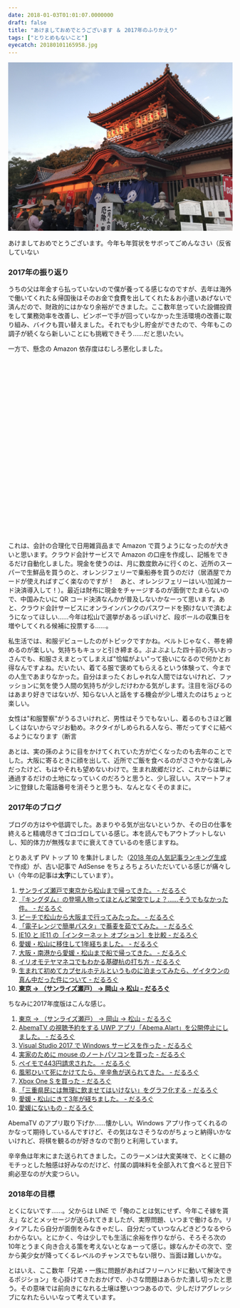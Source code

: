 ```yaml
---
date: 2018-01-03T01:01:07.0000000
draft: false
title: "あけましておめでとうございます ＆ 2017年のふりかえり"
tags: ["とりとめもないこと"]
eyecatch: 20180101165958.jpg
---
```

<p><span itemscope itemtype="http://schema.org/Photograph"><img src="20180101165958.jpg" alt="f:id:daruyanagi:20180101165958j:plain" title="f:id:daruyanagi:20180101165958j:plain" class="hatena-fotolife" itemprop="image"></span></p><p>あけましておめでとうございます。今年も年賀状をサボってごめんなさい（反省していない</p>

<div class="section">
<h3>2017年の振り返り</h3>
<p>うちの父は年金すら払っていないので僕が養ってる感じなのですが、去年は海外で働いてくれた＆帰国後はそのお金で食費を出してくれた＆お小遣いあげないで済んだので、財政的にはかなり余裕ができました。ここ数年怠っていた設備投資をして業務効率を改善し、ビンボーで手が回っていなかった生活環境の改善に取り組み、バイクも買い替えました。それでも少し貯金ができたので、今年もこの調子が続くなら新しいことにも挑戦できそう……だと思いたい。</p><p>一方で、懸念の Amazon 依存度はむしろ悪化しました。</p>

<script type="text/javascript" src="https://www.google.com/jsapi"></script><br />
<script type="text/javascript">
google.load("visualization", "1.1", {packages:["bar"]});
google.setOnLoadCallback(drawChart);

function drawChart() {
var data = google.visualization.arrayToDataTable([
['Year', '合計金額'],
['2006', 71180 ],
['2007', 283066 ],
['2008', 66638 ],
['2009', 35289 ],
['2010', 93949 ],
['2010', 93949 ],
['2011', 258747 ],
['2012', 277831 ],
['2013', 186103  ],
['2014', 258747 ],
['2015', 425122],
['2016', 705851 ],
['2017', 962104],
]);

var options = {
chart: {
title: 'Amazon 年間消費金額',
subtitle: '2006-2017',
}
};

var chart = new google.charts.Bar(document.getElementById('chart_div'));
chart.draw(data, options);
}
</script><br />
<div id="chart_div" style="width: 540px; height: 360px;"></div>

<p>これは、会計の合理化で日用雑貨品まで Amazon で買うようになったのが大きいと思います。クラウド会計サービスで Amazon の口座を作成し、記帳をできるだけ自動化しました。現金を使うのは、月に数度飲みに行くのと、近所のスーパーで生鮮品を買うのと、オレンジフェリーで乗船券を買うのだけ（居酒屋でカードが使えればすごく楽なのですが！　あと、オレンジフェリーはいい加減カード決済導入して！）。最近は財布に現金をチャージするのが面倒でたまらないので、中国みたいに QR コード決済なんかが普及しないかなーって思います。あと、クラウド会計サービスにオンラインバンクのパスワードを預けないで済むようになってほしい……今年は松山で選挙があるっぽいけど、段ボールの収集日を増やしてくれる候補に投票する……。</p><p>私生活では、和服デビューしたのがトピックですかね。ベルトじゃなく、帯を締めるのが楽しい。気持ちもキュッと引き締まる。ぶよぶよした四十前の汚いおっさんでも、和服さえまとってしまえば"恰幅がよい"って扱いになるので何かとお得なんですよね。だいたい、着てる服で褒めてもらえるという体験って、今までの人生であまりなかった。自分はまったくおしゃれな人間ではないけれど、ファッションに気を使う人間の気持ちが少しだけわかる気がします。注目を浴びるのはあまり好きではないが、知らない人と話をする機会が少し増えたのはちょっと楽しい。</p><p>女性は"和服警察"がうるさいけれど、男性はそうでもないし、着るのもさほど難しくはないからマジお勧め。ネクタイがしめられる人なら、帯だってすぐに結べるようになります（断言</p><p>あとは、実の孫のように目をかけてくれていた方が亡くなったのも去年のことでした。大阪に寄るときに顔を出して、近所でご飯を食べるのがささやかな楽しみだったけど、もはやそれも望めないわけで。生まれ故郷だけど、これからは単に通過するだけの土地になっていくのだろうと思うと、少し寂しい。スマートフォンに登録した電話番号を消そうと思うも、なんとなくそのままに。</p>

</div>
<div class="section">
<h3>2017年のブログ</h3>
<p>ブログの方はやや低調でした。あまりやる気が出ないというか、その日の仕事を終えると精魂尽きてゴロゴロしている感じ。本を読んでもアウトプットしないし、知的体力が無残なまでに衰えてきているのを感じますね。</p><p>とりあえず PV トップ 10 を集計しました（<a href="https://ga-ranking.azurewebsites.net/">2018 &#x5E74;&#x306E;&#x4EBA;&#x6C17;&#x8A18;&#x4E8B;&#x30E9;&#x30F3;&#x30AD;&#x30F3;&#x30B0;&#x751F;&#x6210;</a> で作成）が、古い記事で AdSense をちょろちょろいただいている感じが痛々しい（今年の記事は<b>太字</b>にしています）。</p>

<ol>
<li><a href="https://blog.daruyanagi.jp/entry/2015/03/22/224107">&#x30B5;&#x30F3;&#x30E9;&#x30A4;&#x30BA;&#x702C;&#x6238;&#x3067;&#x6771;&#x4EAC;&#x304B;&#x3089;&#x677E;&#x5C71;&#x307E;&#x3067;&#x5E30;&#x3063;&#x3066;&#x304D;&#x305F;&#x3002; - &#x3060;&#x308B;&#x308D;&#x3050;</a></li>
<li><a href="https://blog.daruyanagi.jp/entry/2014/07/06/000703">&#x300E;&#x30AD;&#x30F3;&#x30B0;&#x30C0;&#x30E0;&#x300F;&#x306E;&#x767B;&#x5834;&#x4EBA;&#x7269;&#x3063;&#x3066;&#x307B;&#x3068;&#x3093;&#x3069;&#x67B6;&#x7A7A;&#x3067;&#x3057;&#x3087;&#xFF1F;&hellip;&hellip;&#x305D;&#x3046;&#x3067;&#x3082;&#x306A;&#x304B;&#x3063;&#x305F;&#x4EF6;&#x3002; - &#x3060;&#x308B;&#x308D;&#x3050;</a></li>
<li><a href="https://blog.daruyanagi.jp/entry/2015/01/04/225608">&#x30D4;&#x30FC;&#x30C1;&#x3067;&#x677E;&#x5C71;&#x304B;&#x3089;&#x5927;&#x962A;&#x307E;&#x3067;&#x884C;&#x3063;&#x3066;&#x307F;&#x305F;&#x3063;&#x305F;&#x3002; - &#x3060;&#x308B;&#x308D;&#x3050;</a></li>
<li><a href="https://blog.daruyanagi.jp/entry/2015/02/22/182748">&#x300C;&#x96FB;&#x5B50;&#x30EC;&#x30F3;&#x30B8;&#x3067;&#x7C21;&#x5358;&#x30D1;&#x30B9;&#x30BF;&#x300D;&#x3067;&#x854E;&#x9EA6;&#x3092;&#x8339;&#x3067;&#x3066;&#x307F;&#x305F;&#x3002; - &#x3060;&#x308B;&#x308D;&#x3050;</a></li>
<li><a href="https://blog.daruyanagi.jp/entry/2013/07/09/060303">IE10 &#x3068; IE11 &#x306E;&#xFF3B;&#x30A4;&#x30F3;&#x30BF;&#x30FC;&#x30CD;&#x30C3;&#x30C8; &#x30AA;&#x30D7;&#x30B7;&#x30E7;&#x30F3;&#xFF3D;&#x3092;&#x6BD4;&#x8F03; - &#x3060;&#x308B;&#x308D;&#x3050;</a></li>
<li><a href="https://blog.daruyanagi.jp/entry/2015/02/15/090000">&#x611B;&#x5A9B;&#x30FB;&#x677E;&#x5C71;&#x306B;&#x79FB;&#x4F4F;&#x3057;&#x3066;1&#x5E74;&#x7D4C;&#x3061;&#x307E;&#x3057;&#x305F;&#x3002; - &#x3060;&#x308B;&#x308D;&#x3050;</a></li>
<li><a href="https://blog.daruyanagi.jp/entry/2015/01/17/121022">&#x5927;&#x962A;&#x30FB;&#x5357;&#x6E2F;&#x304B;&#x3089;&#x611B;&#x5A9B;&#x30FB;&#x677E;&#x5C71;&#x307E;&#x3067;&#x8239;&#x3067;&#x5E30;&#x3063;&#x3066;&#x304D;&#x305F;&#x3002; - &#x3060;&#x308B;&#x308D;&#x3050;</a></li>
<li><a href="https://blog.daruyanagi.jp/entry/2015/10/23/070539">&#x30A4;&#x30EA;&#x30AA;&#x30E2;&#x30C6;&#x30E4;&#x30DE;&#x30CD;&#x30B3;&#x3067;&#x3082;&#x308F;&#x304B;&#x308B;&#x57FA;&#x790E;&#x676D;&#x306E;&#x6253;&#x3061;&#x65B9; - &#x3060;&#x308B;&#x308D;&#x3050;</a></li>
<li><a href="https://blog.daruyanagi.jp/entry/2015/01/06/021942">&#x751F;&#x307E;&#x308C;&#x3066;&#x521D;&#x3081;&#x3066;&#x30AB;&#x30D7;&#x30BB;&#x30EB;&#x30DB;&#x30C6;&#x30EB;&#x3068;&#x3044;&#x3046;&#x3082;&#x306E;&#x306B;&#x6CCA;&#x307E;&#x3063;&#x3066;&#x307F;&#x305F;&#x3089;&#x3001;&#x30B2;&#x30A4;&#x30BF;&#x30A6;&#x30F3;&#x306E;&#x771F;&#x3093;&#x4E2D;&#x3060;&#x3063;&#x305F;&#x4EF6;&#x306B;&#x3064;&#x3044;&#x3066; - &#x3060;&#x308B;&#x308D;&#x3050;</a></li>
<li><b><a href="https://blog.daruyanagi.jp/entry/2017/02/07/164124">&#x6771;&#x4EAC; &rarr; &#xFF08;&#x30B5;&#x30F3;&#x30E9;&#x30A4;&#x30BA;&#x702C;&#x6238;&#xFF09; &rarr; &#x5CA1;&#x5C71; &rarr; &#x677E;&#x5C71; - &#x3060;&#x308B;&#x308D;&#x3050;</a></b></li>
</ol><p>ちなみに2017年度版はこんな感じ。</p>

<ol>
<li><a href="https://blog.daruyanagi.jp/entry/2017/02/07/164124">&#x6771;&#x4EAC; &rarr; &#xFF08;&#x30B5;&#x30F3;&#x30E9;&#x30A4;&#x30BA;&#x702C;&#x6238;&#xFF09; &rarr; &#x5CA1;&#x5C71; &rarr; &#x677E;&#x5C71; - &#x3060;&#x308B;&#x308D;&#x3050;</a></li>
<li><a href="https://blog.daruyanagi.jp/entry/2017/03/14/193844">AbemaTV &#x306E;&#x8996;&#x8074;&#x4E88;&#x7D04;&#x3092;&#x3059;&#x308B; UWP &#x30A2;&#x30D7;&#x30EA;&#x300C;Abema.Alart&#x300D;&#x3092;&#x516C;&#x958B;&#x505C;&#x6B62;&#x306B;&#x3057;&#x307E;&#x3057;&#x305F;&#x3002; - &#x3060;&#x308B;&#x308D;&#x3050;</a></li>
<li><a href="https://blog.daruyanagi.jp/entry/2017/03/10/214227">Visual Studio 2017 &#x3067; Windows &#x30B5;&#x30FC;&#x30D3;&#x30B9;&#x3092;&#x4F5C;&#x3063;&#x305F; - &#x3060;&#x308B;&#x308D;&#x3050;</a></li>
<li><a href="https://blog.daruyanagi.jp/entry/2017/01/04/133344">&#x5B9F;&#x5BB6;&#x306E;&#x305F;&#x3081;&#x306B; mouse &#x306E;&#x30CE;&#x30FC;&#x30C8;&#x30D1;&#x30BD;&#x30B3;&#x30F3;&#x3092;&#x8CB7;&#x3063;&#x305F; - &#x3060;&#x308B;&#x308D;&#x3050;</a></li>
<li><a href="https://blog.daruyanagi.jp/entry/2017/01/20/024832">&#x30DA;&#x30A4;&#x30E2;&#x3067;443&#x5186;&#x8ACB;&#x6C42;&#x3055;&#x308C;&#x305F;&#x3002; - &#x3060;&#x308B;&#x308D;&#x3050;</a></li>
<li><a href="https://blog.daruyanagi.jp/entry/2017/01/13/173352">&#x98A8;&#x90AA;&#x3072;&#x3044;&#x3066;&#x6B7B;&#x306B;&#x304B;&#x3051;&#x3066;&#x305F;&#x3089;&#x3001;&#x8F9B;&#x8F9B;&#x9B5A;&#x304C;&#x9001;&#x3089;&#x308C;&#x3066;&#x304D;&#x305F;&#x3002; - &#x3060;&#x308B;&#x308D;&#x3050;</a></li>
<li><a href="https://blog.daruyanagi.jp/entry/2017/01/31/200015">Xbox One S &#x3092;&#x8CB7;&#x3063;&#x305F; - &#x3060;&#x308B;&#x308D;&#x3050;</a></li>
<li><a href="https://blog.daruyanagi.jp/entry/2017/01/03/145528">&#x300C;&#x4E09;&#x91CD;&#x770C;&#x6C11;&#x306B;&#x306F;&#x7121;&#x7406;&#x306B;&#x98F2;&#x307E;&#x305B;&#x3066;&#x306F;&#x3044;&#x3051;&#x306A;&#x3044;&#x300D;&#x3092;&#x30B0;&#x30E9;&#x30D5;&#x5316;&#x3059;&#x308B; - &#x3060;&#x308B;&#x308D;&#x3050;</a></li>
<li><a href="https://blog.daruyanagi.jp/entry/2017/02/15/151024">&#x611B;&#x5A9B;&#x30FB;&#x677E;&#x5C71;&#x306B;&#x304D;&#x3066;3&#x5E74;&#x304C;&#x7D4C;&#x3061;&#x307E;&#x3057;&#x305F;&#x3002; - &#x3060;&#x308B;&#x308D;&#x3050;</a></li>
<li><a href="https://blog.daruyanagi.jp/entry/2017/01/18/210447">&#x611B;&#x5A9B;&#x306B;&#x306A;&#x3044;&#x3082;&#x306E; - &#x3060;&#x308B;&#x308D;&#x3050;</a></li>
</ol><p>AbemaTV のアプリ取り下げか……懐かしい。Windows アプリ作ってくれるのかなって期待しているんですけど、その気はなさそうなのがちょっと納得いかないけれど、将棋を観るのが好きなので割りと利用しています。</p><p>辛辛魚は年末にまた送られてきました。このラーメンは大変美味で、とくに麺のモチっとした触感は好みなのだけど、付属の調味料を全部入れて食べると翌日下痢必至なのが大変つらい。</p>

</div>
<div class="section">
<h3>2018年の目標</h3>
<p>とくにないです……。父からは LINE で「俺のことは気にせず、今年こそ嫁を貰え」などとメッセージが送られてきましたが、実際問題、いつまで働けるか。リタイアしたら自分が面倒をみなきゃだし、自分だっていつなんどきどうなるやらわからない。とにかく、今は少しでも生活に余裕を作りながら、そろそろ次の10年とうまく向き合える策を考えないとなぁーって感じ。嫁なんかその次で、空から美少女が降ってくるレベルのチャンスでもない限り、当面は難しいかな。</p><p>とはいえ、ここ数年「兄弟・一族に問題があればフリーハンドに動いて解決できるポジション」を心掛けてきたおかげで、小さな問題はあらかた潰し切ったと思う。その意味では前向きになれる土壌は整いつつあるので、少しだけアグレッシブになれたらいいなって考えています。</p>

</div>
